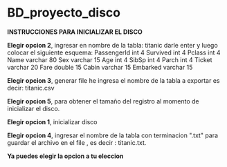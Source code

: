 # BD_proyecto_disco
**INSTRUCCIONES PARA INICIALIZAR EL DISCO**

**Elegir opcion 2**, ingresar en nombre de la tabla: titanic darle enter y luego colocar el siguiente esquema: PassengerId int 4 Survived int 4 Pclass int 4 Name varchar 80 Sex varchar 15 Age int 4 SibSp int 4 Parch int 4 Ticket varchar 20 Fare double 15 Cabin varchar 15 Embarked varchar 15

**Elegir opcion 3**, generar file he ingresa el nombre de la tabla a exportar es decir: titanic.csv

**Elegir opcion 5**, para obtener el tamaño del registro al momento de inicializar el disco.

**Elegir opcion 1**, inicializar disco

**Elegir opcion 4**, ingresar el nombre de la tabla con terminacion ".txt" para guardar el archivo en el file , es decir : titanic.txt.

**Ya puedes elegir la opcion a tu eleccion**
